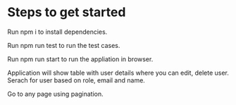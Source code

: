 # Steps to get started
 Run npm i to install dependencies.

 Run npm run test to run the test cases.
 
 Run npm run start to run the appliation in browser.
 
 Application will show table with user details where you can edit, delete user.
 Serach for user based on role, email and name.
 
 Go to any page using pagination.

 

